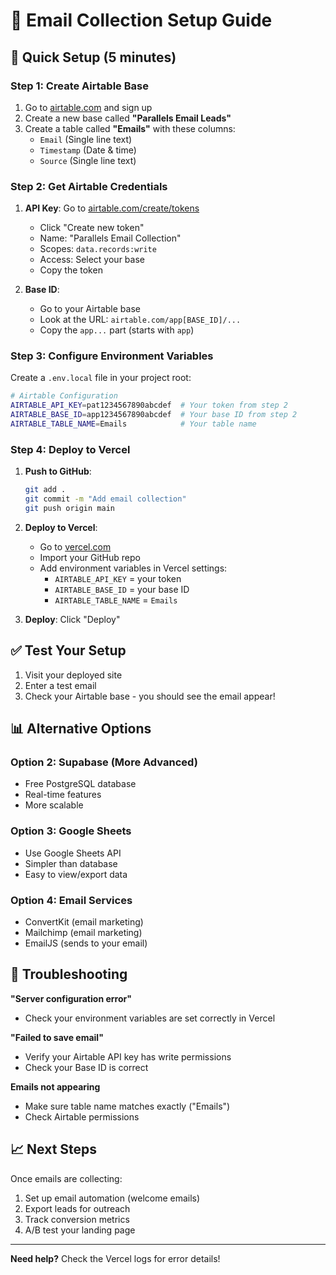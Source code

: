 # 📧 Email Collection Setup Guide

## 🚀 Quick Setup (5 minutes)

### Step 1: Create Airtable Base

1. Go to [airtable.com](https://airtable.com) and sign up
2. Create a new base called **"Parallels Email Leads"**
3. Create a table called **"Emails"** with these columns:
   - `Email` (Single line text)
   - `Timestamp` (Date & time)
   - `Source` (Single line text)

### Step 2: Get Airtable Credentials

1. **API Key**: Go to [airtable.com/create/tokens](https://airtable.com/create/tokens)
   - Click "Create new token"
   - Name: "Parallels Email Collection"
   - Scopes: `data.records:write`
   - Access: Select your base
   - Copy the token

2. **Base ID**: 
   - Go to your Airtable base
   - Look at the URL: `airtable.com/app[BASE_ID]/...`
   - Copy the `app...` part (starts with `app`)

### Step 3: Configure Environment Variables

Create a `.env.local` file in your project root:

```bash
# Airtable Configuration
AIRTABLE_API_KEY=pat1234567890abcdef  # Your token from step 2
AIRTABLE_BASE_ID=app1234567890abcdef  # Your base ID from step 2
AIRTABLE_TABLE_NAME=Emails            # Your table name
```

### Step 4: Deploy to Vercel

1. **Push to GitHub**:
   ```bash
   git add .
   git commit -m "Add email collection"
   git push origin main
   ```

2. **Deploy to Vercel**:
   - Go to [vercel.com](https://vercel.com)
   - Import your GitHub repo
   - Add environment variables in Vercel settings:
     - `AIRTABLE_API_KEY` = your token
     - `AIRTABLE_BASE_ID` = your base ID
     - `AIRTABLE_TABLE_NAME` = `Emails`

3. **Deploy**: Click "Deploy"

## ✅ Test Your Setup

1. Visit your deployed site
2. Enter a test email
3. Check your Airtable base - you should see the email appear!

## 📊 Alternative Options

### Option 2: Supabase (More Advanced)
- Free PostgreSQL database
- Real-time features
- More scalable

### Option 3: Google Sheets
- Use Google Sheets API
- Simpler than database
- Easy to view/export data

### Option 4: Email Services
- ConvertKit (email marketing)
- Mailchimp (email marketing) 
- EmailJS (sends to your email)

## 🔧 Troubleshooting

**"Server configuration error"**
- Check your environment variables are set correctly in Vercel

**"Failed to save email"**
- Verify your Airtable API key has write permissions
- Check your Base ID is correct

**Emails not appearing**
- Make sure table name matches exactly ("Emails")
- Check Airtable permissions

## 📈 Next Steps

Once emails are collecting:
1. Set up email automation (welcome emails)
2. Export leads for outreach
3. Track conversion metrics
4. A/B test your landing page

---

**Need help?** Check the Vercel logs for error details! 